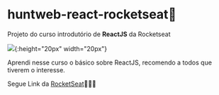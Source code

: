 # huntweb-react-rocketseat🚀

Projeto do curso introdutório de **ReactJS** da Rocketseat

![](https://reactnative.dev/img/header_logo.svg){:height="20px" width="20px"}

Aprendi nesse curso o básico sobre ReactJS, recomendo a todos que tiverem o interesse.

Segue Link da [RocketSeat](https://rocketseat.com.br)🚀🚀🚀
